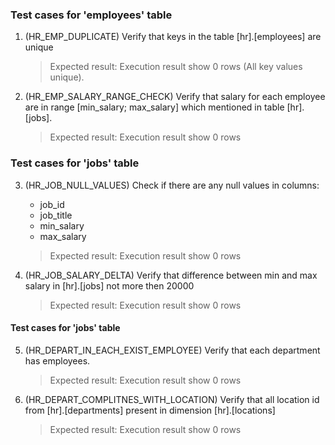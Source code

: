 ### Test cases for 'employees' table
1. (HR_EMP_DUPLICATE) Verify that keys in the table [hr].[employees] are unique
    > Expected result: Execution result show 0 rows
                       (All key values unique). 
2. (HR_EMP_SALARY_RANGE_CHECK) Verify that salary for each employee are
    in range [min_salary; max_salary] which mentioned in table [hr].[jobs].
    > Expected result: Execution result show 0 rows

### Test cases for 'jobs' table
3. (HR_JOB_NULL_VALUES) Check if there are any null values in columns:
     - job_id
     - job_title
     - min_salary
     - max_salary
    > Expected result: Execution result show 0 rows

4. (HR_JOB_SALARY_DELTA) Verify that difference between min and max salary in [hr].[jobs] not more then 20000
    > Expected result: Execution result show 0 rows

#### Test cases for 'jobs' table
5. (HR_DEPART_IN_EACH_EXIST_EMPLOYEE) Verify that each department has employees.
    > Expected result: Execution result show 0 rows

6. (HR_DEPART_COMPLITNES_WITH_LOCATION) Verify that all location id from [hr].[departments] present in dimension [hr].[locations]
    > Expected result: Execution result show 0 rows